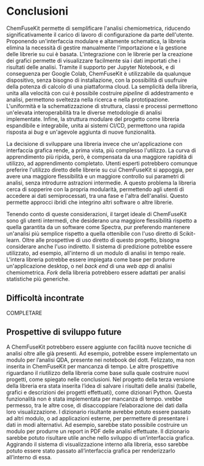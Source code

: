 # Conclusioni

ChemFuseKit permette di semplificare l'analisi chemiometrica, riducendo significativamente il carico di lavoro di configurazione da parte dell'utente. Proponendo un'interfaccia modulare e altamente schematica, la libreria elimina la necessità di gestire manualmente l'importazione e la gestione delle librerie su cui è basata. L'integrazione con le librerie per la creazione dei grafici permette di visualizzare facilmente sia i dati importati che i risultati delle analisi. Tramite il supporto per Jupyter Notebook, e di conseguenza per Google Colab, ChemFuseKit è utilizzabile da qualunque dispositivo, senza bisogno di installazione, con la possibilità di usufruire della potenza di calcolo di una piattaforma cloud. La semplicità della libreria, unita alla velocità con cui è possibile costruire *pipeline* di addestramento e analisi, permettono sveltezza nella ricerca e nella prototipazione. L'uniformità e la schematizzazione di struttura, classi e processi permettono un'elevata interoperabilità tra le diverse metodologie di analisi implementate. Infine, la struttura modulare del progetto come libreria espandibile e integrabile, unita ai sistemi CI/CD, permettono una rapida risposta ai *bug* e un'agevole aggiunta di nuove funzionalità.

La decisione di sviluppare una libreria invece che un'applicazione con interfaccia grafica rende, a prima vista, più complesso l'utilizzo. La curva di apprendimento più ripida, però, è compensata da una maggiore rapidità di utilizzo, ad apprendimento completato. Utenti esperti potrebbero comunque preferire l'utilizzo diretto delle librerie su cui ChemFuseKit si appoggia, per avere una maggiore flessibilità e un maggiore controllo sui parametri di analisi, senza introdurre astrazioni intermedie. A questo problema la libreria cerca di sopperire con la propria modularità, permettendo agli utenti di accedere ai dati semiprocessati, tra una fase e l'altra dell'analisi. Questo permette approcci ibridi che integrino altri software o altre librerie.

Tenendo conto di queste considerazioni, il target ideale di ChemFuseKit sono gli utenti intermedi, che desiderano una maggiore flessibilità rispetto a quella garantita da un software come Spectra, pur preferendo mantenere un'analisi più semplice rispetto a quella ottenibile con l'uso diretto di Scikit-learn. Oltre alle prospettive di uso diretto di questo progetto, bisogna considerare anche l'uso indiretto. Il sistema di predizione potrebbe essere utilizzato, ad esempio, all'interno di un modulo di analisi in tempo reale. L'intera libreria potrebbe essere impiegata come base per produrre un'applicazione desktop, o nel *back end* di una *web app* di analisi chemiometrica. *Fork* della libreria potrebbero essere adattati per analisi statistiche più generiche.

## Difficoltà incontrate

COMPLETARE

## Prospettive di sviluppo future

A ChemFuseKit potrebbero essere aggiunte con facilità nuove tecniche di analisi oltre alle già presenti. Ad esempio, potrebbe essere implementato un modulo per l’analisi QDA, presente nei notebook del dott. Felizzato, ma non inserita in ChemFuseKit per mancanza di tempo. Le altre prospettive riguardano il riutilizzo della libreria come base sulla quale costruire nuovi progetti, come spiegato nelle conclusioni. Nel progetto della terza versione della libreria era stata inserita l’idea di salvare i risultati delle analisi (tabelle, grafici e descrizioni dei progetti effettuati), come dizionari Python. Questa funzionalità non è stata implementata per mancanza di tempo. vrebbe permesso, tra le altre cose, di disaccoppiare l’elaborazione dei dati dalla loro visualizzazione. l dizionario risultante avrebbe potuto essere passato ad altri modulo, o ad applicazioni esterne, per permettere di presentare i dati in modi alternativi. Ad esempio, sarebbe stato possibile costruire un modulo per produrre un report in PDF delle analisi effettuate. Il dizionario sarebbe potuto risultare utile anche nello sviluppo di un’interfaccia grafica. Aggirando il sistema di visualizzazione interno alla libreria, esso sarebbe potuto essere stato passato all’interfaccia grafica per renderizzarlo all’interno di essa.


